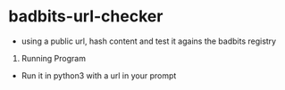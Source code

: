 # badbits-url-checker
 - using a public url, hash content and test it agains the badbits registry

1. Running Program

- Run it in python3 with a url in your prompt

